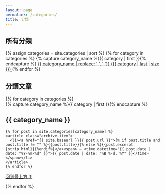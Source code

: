 ```yaml
---
layout: page
permalink: /categories/
title: 分類
---
```


## 所有分類

<div id="category_list">
{% assign categories = site.categories | sort %}
{% for category in categories %}
  {% capture category_name %}{{ category | first }}{% endcapture %}
  <a href="#{{ category_name }}"
    style="font-size: {{ category | last | size | times: 4 | plus: 80  }}%">
    {{ category_name | replace: ' ', '&nbsp;'}}&nbsp;({{ category | last | size }})
  </a>
{% endfor %}
</div>

## 分類文章

<div id="archives">
{% for category in categories %}
  <div class="archive-group">
    {% capture category_name %}{{ category | first }}{% endcapture %}
    <div id="#{{ category_name | slugize }}"></div>
    <p></p>
    <a name="{{ category_name | slugize }}"></a>
    <h2 class="category-head">{{ category_name }}</h2>
    
    {% for post in site.categories[category_name] %}
    <article class="archive-item">
      <li><a href="{{ site.baseurl }}{{ post.url }}">{% if post.title and post.title != "" %}{{post.title}}{% else %}{{post.excerpt |strip_html}}{%endif%}</a><span> — <time datetime="{{ post.date | date: "%Y-%m-%d" }}">{{ post.date | date: "%B %-d, %Y" }}</time></span></li>
    </article>
    {% endfor %}
  </div>
  <p><a href="#top" >回到最上方 &#8593;</a></p>
{% endfor %}
</div>